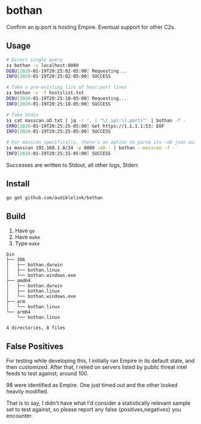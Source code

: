 # bothan

Confirm an ip:port is hosting Empire. Eventual support for other C2s.

## Usage

```bash
# Direct single query
❯❯ bothan -v localhost:8080
DEBU[2020-01-19T20:25:02-05:00] Requesting...                                 host="localhost:8080"
INFO[2020-01-19T20:25:02-05:00] SUCCESS                                       host="http://localhost:8080" tool=empire

# Take a pre-existing list of host:port lines
❯❯ bothan -v -f hostslist.txt
DEBU[2020-01-19T20:25:10-05:00] Requesting...                                 host="localhost:8080"
INFO[2020-01-19T20:25:10-05:00] SUCCESS                                       host="http://localhost:8080" tool=empire

# Take Stdin
❯❯ cat masscan.oD.txt | jq -r '. | "\(.ip):\(.port)"' | bothan -f -
ERRO[2020-01-19T20:25:25-05:00] Get https://1.1.1.1:53: EOF                   host="1.1.1.1:53"
INFO[2020-01-19T20:25:25-05:00] SUCCESS                                       host="http://192.168.1.199:8080" tool=empire

# For masscan specifically, there's an option to parse its -oD json output format
❯❯ masscan 192.168.1.0/24 -p 8080 -oD - | bothan --masscan -f -
INFO[2020-01-19T20:25:31-05:00] SUCCESS                                       host="http://192.168.1.199:8080" tool=empire
```

Successes are written to Stdout, all other logs, Stderr.

## Install

```bash
go get github.com/audiblelink/bothan
```

## Build

1. Have `go`
2. Have `make`
3. Type `make`

```
bin
├── 386
│   ├── bothan.darwin
│   ├── bothan.linux
│   └── bothan.windows.exe
├── amd64
│   ├── bothan.darwin
│   ├── bothan.linux
│   └── bothan.windows.exe
├── arm
│   └── bothan.linux
└── arm64
    └── bothan.linux

4 directories, 8 files
```

## False Positives

For testing while developing this, I initially ran Empire in its default state, and then
customized. After that, I relied on servers listed by public threat intel feeds to test against;
around 100.

98 were identified as Empire. One just timed out and the other looked heavily modified.

That is to say, I didn't have what I'd consider a statistically relevant sample set to test
against, so please report any false {positives,negatives} you encounter.
